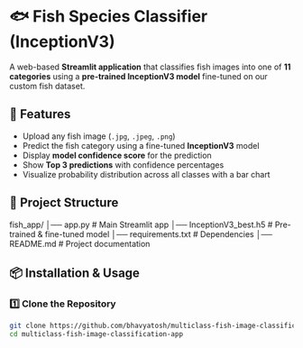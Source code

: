 # 🐟 Fish Species Classifier (InceptionV3)

A web-based **Streamlit application** that classifies fish images into one of **11 categories** using a **pre-trained InceptionV3 model** fine-tuned on our custom fish dataset.

## 🚀 Features
- Upload any fish image (`.jpg`, `.jpeg`, `.png`)
- Predict the fish category using a fine-tuned **InceptionV3** model
- Display **model confidence score** for the prediction
- Show **Top 3 predictions** with confidence percentages
- Visualize probability distribution across all classes with a bar chart

## 📂 Project Structure
fish_app/
│── app.py # Main Streamlit app
│── InceptionV3_best.h5 # Pre-trained & fine-tuned model
│── requirements.txt # Dependencies
│── README.md # Project documentation

## 📦 Installation & Usage

### 1️⃣ Clone the Repository
```bash
git clone https://github.com/bhavyatosh/multiclass-fish-image-classification-app.git
cd multiclass-fish-image-classification-app





